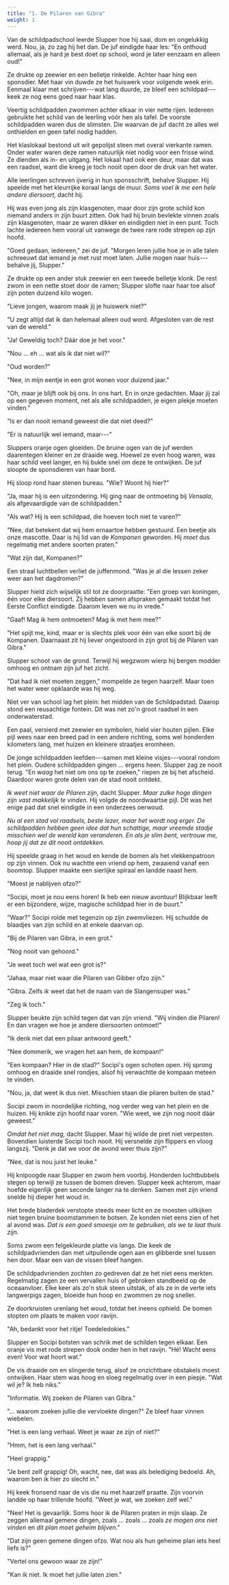 ```yaml
---
title: "1. De Pilaren van Gibra"
weight: 1
---
```


Van de schildpadschool leerde Slupper hoe hij saai, dom en ongelukkig werd. Nou, ja, zo zag hij het dan. De juf eindigde haar les: "En onthoud allemaal, als je hard je best doet op school, word je
later eenzaam en alleen oud!"

Ze drukte op zeewier en een belletje rinkelde. Achter haar hing een sponsdier. Met haar vin duwde ze het huiswerk voor volgende week erin. Eenmaal klaar met schrijven---wat lang duurde, ze bleef een schildpad---keek ze nog eens goed naar haar klas.

Veertig schildpadden zwommen achter elkaar in vier nette rijen. Iedereen gebruikte het schild van de leerling vóór hen als tafel. De voorste schildpadden waren dus de slimsten. Die waarvan de juf dacht ze alles wel onthielden en geen tafel nodig hadden.

Het klaslokaal bestond uit wit gepolijst steen met overal vierkante ramen. Onder water waren deze ramen natuurlijk niet nodig voor een frisse wind. Ze dienden als in- en uitgang. Het lokaal had ook een deur, maar dat was een raadsel, want die kreeg je toch nooit open door de druk van het water.

Alle leerlingen schreven ijverig in hun sponsschrift, behalve Slupper. Hij speelde met het kleurrijke koraal langs de muur. _Soms voel ik me een hele andere diersoort,_ dacht hij.

Hij was even jong als zijn klasgenoten, maar door zijn grote schild kon niemand anders in zijn buurt zitten. Ook had hij bruin bevlekte vinnen zoals zijn klasgenoten, maar ze waren dikker en eindigden niet in een punt. Toch lachte iedereen hem vooral uit vanwege de twee rare rode strepen op zijn hoofd.

"Goed gedaan, iedereen," zei de juf. "Morgen leren jullie hoe je in alle talen schreeuwt dat iemand je met rust moet laten. Jullie mogen naar huis---behalve jij, Slupper."

Ze drukte op een ander stuk zeewier en een tweede belletje klonk. De rest zwom in een nette stoet door de ramen; Slupper slofte naar haar toe alsof zijn poten duizend kilo wogen.

"Lieve jongen, waarom maak jij je huiswerk niet?"

"U zegt altijd dat ik dan helemaal alleen oud word. Afgesloten van de rest van de wereld."

"Ja! Geweldig toch? Dáár doe je het voor."

"Nou ... eh ... wat als ik dat niet wil?"

"Oud worden?"

"Nee, in mijn eentje in een grot wonen voor duizend jaar."

"Oh, maar je blijft ook bij ons. In ons hart. En in onze gedachten. Maar
jij zal op een gegeven moment, net als alle schildpadden, je eigen plekje moeten vinden."

"Is er dan nooit iemand geweest die dat niet deed?"

"Er is natuurlijk wel iemand, maar---"

Sluppers oranje ogen gloeiden. De bruine ogen van de juf werden daarentegen kleiner en ze draaide weg. Hoewel ze even hoog waren, was haar schild veel langer, en hij bukte snel om deze te ontwijken. De juf sloopte de sponsdieren van haar bord. 

Hij sloop rond haar stenen bureau. "Wie? Woont hij hier?"

"Ja, maar hij is een uitzondering. Hij ging naar de ontmoeting bij *Vensala*, als afgevaardigde van de schildpadden."

"Als wat? Hij is een schildpad, die hoeven toch niet te varen?"

"Nee, dat betekent dat wij hem ernaartoe hebben gestuurd. Een beetje als onze mascotte. Daar is hij lid van de *Kompanen* geworden. Hij _moet_ dus regelmatig met andere soorten praten."

"Wat zijn dat, Kompanen?"

Een straal luchtbellen verliet de juffenmond. "Was je al die lessen zeker weer aan het dagdromen?"

Slupper hield zich wijselijk stil tot ze doorpraatte: "Een groep van koningen, één voor elke diersoort. Zij hebben samen afspraken gemaakt totdat het Eerste Conflict eindigde. Daarom leven we nu in vrede."

"Gaaf! Mag ik hem ontmoeten? Mag ik met hem mee?"

"Het spijt me, kind, maar er is slechts plek voor één van elke soort bij de Kompanen. Daarnaast zit hij liever ongestoord in zijn grot bij de Pilaren van Gibra."

Slupper schoot van de grond. Terwijl hij wegzwom wierp hij bergen modder omhoog en ontnam zijn juf het zicht.

"Dat had ik niet moeten zeggen," mompelde ze tegen haarzelf. Maar toen het water weer opklaarde was hij weg.

Niet ver van school lag het plein: het midden van de Schildpadstad. Daarop stond een reusachtige fontein. Dit was net zo'n groot raadsel in een onderwaterstad. 

Een paal, versierd met zeewier en symbolen, hield vier houten pijlen. Elke pijl wees naar een breed pad in een andere richting, soms wel honderden kilometers lang, met huizen en kleinere straatjes eromheen.

De jonge schildpadden leefden---samen met kleine visjes---vooral rondom het plein. Oudere schildpadden gingen ... ergens heen. Slupper zag ze nooit terug. "En _waag_ het niet om ons op te zoeken," riepen ze bij het afscheid. Daardoor waren grote delen van de stad nooit ontdekt.

_Ik weet niet waar de Pilaren zijn,_ dacht Slupper. _Maar zulke hoge dingen zijn vast makkelijk te vinden._ Hij volgde de noordwaartse pijl. Dit was het enige pad dat snel eindigde in een onderzees oerwoud.

_Nu al een stad vol raadsels, beste lezer, maar het wordt nog erger. De schildpadden hebben geen idee dat hun schattige, maar vreemde stadje misschien wel de wereld kan veranderen. En als je slim bent, vertrouw me, hoop jij dat ze dit nooit ontdekken._

Hij speelde graag in het woud en kende de bomen als het vlekkenpatroon op zijn vinnen. Ook nu wachtte een vriend op hem, zwaaiend vanaf een boomtop. Slupper maakte een sierlijke spiraal en landde naast hem. 

"Moest je nablijven ofzo?"

"Socipi, moet je nou eens horen! Ik heb een nieuw avontuur! Blijkbaar leeft er een bijzondere, wijze, magische schildpad hier in de buurt."

"Waar?" Socipi rolde met tegenzin op zijn zwemvliezen. Hij schudde de blaadjes van zijn schild en at enkele daarvan op.

"Bij de Pilaren van Gibra, in een grot."

"Nog nooit van gehoord."

"Je weet toch wel wat een grot is?"

"Jahaa, maar niet waar die Pilaren van Gibber ofzo zijn."

"Gibra. Zelfs _ik_ weet dat het de naam van de Slangensuper was."

"Zeg ik toch."

Slupper beukte zijn schild tegen dat van zijn vriend. "Wij vinden die Pilaren! En dan vragen we hoe je andere diersoorten ontmoet!"

"Ik denk niet dat een pilaar antwoord geeft."

"Nee dommerik, we vragen het aan hem, de kompaan!"

"Een kompaan? Hier in de stad?" Socipi's ogen schoten open. Hij sprong omhoog en draaide snel rondjes, alsof hij verwachtte de kompaan meteen te vinden.

"Nou, ja, dat weet ik dus niet. Misschien staan die pilaren buiten de stad."

Socipi zwom in noordelijke richting, nog verder weg van het plein en de huizen. Hij knikte zijn hoofd naar voren. "Wie weet, we zijn nog nooit dáár geweest."

_Omdat het niet mag,_ dacht Slupper. Maar hij wilde de pret niet verpesten. Bovendien luisterde Socipi toch nooit. Hij versnelde zijn flippers en vloog langszij. "Denk je dat we voor de avond weer thuis zijn?"

"Nee, dat is nou juist het leuke."

Hij knipoogde naar Slupper en zwom hem voorbij. Honderden luchtbubbels stegen op terwijl ze tussen de bomen dreven. Slupper keek achterom, maar hoefde eigenlijk geen seconde langer na te denken. Samen met zijn vriend snelde hij dieper het woud in.

Het brede bladerdek verstopte steeds meer licht en ze moesten uitkijken niet tegen bruine boomstammen te botsen. Ze konden niet eens zien of het al avond was. _Dat is een goed smoesje om te gebruiken, als we te laat thuis zijn._

Soms zwom een felgekleurde platte vis langs. Die keek de schildpadvrienden dan met uitpuilende ogen aan en glibberde snel tussen hen door. Maar een van de vissen bleef hangen.

De schildpadvrienden zochten zo gedreven dat ze het niet eens merkten. Regelmatig zagen ze een vervallen huis of gebroken standbeeld op de oceaanvloer. Elke keer als zo'n stuk steen uitstak, of als ze in de verte iets langwerpigs zagen, bloeide hun hoop en zwommen ze nog sneller.

Ze doorkruisten urenlang het woud, totdat het ineens ophield. De bomen stopten om plaats te maken voor ravijn.

"Ah, bedankt voor het ritje! Toedeledokies."

Slupper en Socipi botsten van schrik met de schilden tegen elkaar. Een oranje vis met rode strepen dook onder hen in het ravijn. "Hé! Wacht eens even! Voor wat hoort wat."

De vis draaide om en slingerde terug, alsof ze onzichtbare obstakels moest ontwijken. Haar stem was hoog en sloeg regelmatig over in een piepje. "Wat wil je? Ik heb niks."

"Informatie. Wij zoeken de Pilaren van Gibra."

"... waarom zoeken jullie die vervloekte dingen?" Ze bleef haar vinnen wiebelen.

"Het is een lang verhaal. Weet je waar ze zijn of niet?"

"Hmm, het is een lang verhaal."

"Heel grappig."

"Je bent zelf grappig! Oh, wacht, nee, dat was als belediging bedoeld. Ah, waarom ben ik hier zo slecht in."

Hij keek fronsend naar de vis die nu met haarzelf praatte. Zijn voorvin landde op haar trillende hoofd. "Weet je wat, we zoeken zelf wel."

"Nee! Het is gevaarlijk. Soms hoor ik de Pilaren praten in mijn slaap. Ze zeggen allemaal gemene dingen, zoals ... zoals ... zoals _ze mogen ons niet vinden_ en _dit plan moet geheim blijven_."

"Dat zijn geen gemene dingen ofzo. Wat nou als hun geheime plan iets heel liefs is?"

"Vertel ons gewoon waar ze zijn!"

"Kan ik niet. Ik moet het jullie laten zien."